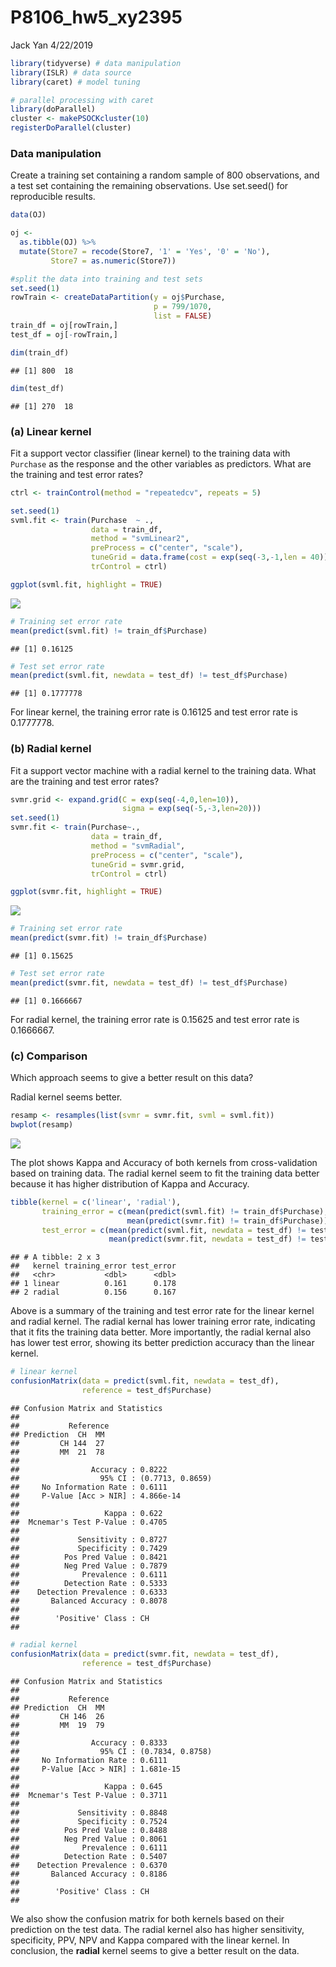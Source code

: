 P8106\_hw5\_xy2395
================
Jack Yan
4/22/2019

``` r
library(tidyverse) # data manipulation
library(ISLR) # data source
library(caret) # model tuning

# parallel processing with caret
library(doParallel)
cluster <- makePSOCKcluster(10)
registerDoParallel(cluster)
```

### Data manipulation

Create a training set containing a random sample of 800 observations, and a test set containing the remaining observations. Use set.seed() for reproducible results.

``` r
data(OJ)

oj <-
  as.tibble(OJ) %>% 
  mutate(Store7 = recode(Store7, '1' = 'Yes', '0' = 'No'),
         Store7 = as.numeric(Store7))

#split the data into training and test sets
set.seed(1)
rowTrain <- createDataPartition(y = oj$Purchase,
                                p = 799/1070,
                                list = FALSE)
train_df = oj[rowTrain,]
test_df = oj[-rowTrain,]

dim(train_df)
```

    ## [1] 800  18

``` r
dim(test_df)
```

    ## [1] 270  18

### (a) Linear kernel

Fit a support vector classifier (linear kernel) to the training data with `Purchase` as the response and the other variables as predictors. What are the training and test error rates?

``` r
ctrl <- trainControl(method = "repeatedcv", repeats = 5)
```

``` r
set.seed(1)
svml.fit <- train(Purchase  ~ ., 
                  data = train_df, 
                  method = "svmLinear2",
                  preProcess = c("center", "scale"),
                  tuneGrid = data.frame(cost = exp(seq(-3,-1,len = 40))),
                  trControl = ctrl)
```

``` r
ggplot(svml.fit, highlight = TRUE)
```

![](p8106_hw5_xy2395_files/figure-markdown_github/unnamed-chunk-5-1.png)

``` r
# Training set error rate
mean(predict(svml.fit) != train_df$Purchase)
```

    ## [1] 0.16125

``` r
# Test set error rate
mean(predict(svml.fit, newdata = test_df) != test_df$Purchase)
```

    ## [1] 0.1777778

For linear kernel, the training error rate is 0.16125 and test error rate is 0.1777778.

### (b) Radial kernel

Fit a support vector machine with a radial kernel to the training data. What are the training and test error rates?

``` r
svmr.grid <- expand.grid(C = exp(seq(-4,0,len=10)),
                         sigma = exp(seq(-5,-3,len=20)))
set.seed(1)             
svmr.fit <- train(Purchase~., 
                  data = train_df,
                  method = "svmRadial",
                  preProcess = c("center", "scale"),
                  tuneGrid = svmr.grid,
                  trControl = ctrl)
```

``` r
ggplot(svmr.fit, highlight = TRUE)
```

![](p8106_hw5_xy2395_files/figure-markdown_github/unnamed-chunk-8-1.png)

``` r
# Training set error rate
mean(predict(svmr.fit) != train_df$Purchase)
```

    ## [1] 0.15625

``` r
# Test set error rate
mean(predict(svmr.fit, newdata = test_df) != test_df$Purchase)
```

    ## [1] 0.1666667

For radial kernel, the training error rate is 0.15625 and test error rate is 0.1666667.

### (c) Comparison

Which approach seems to give a better result on this data?

Radial kernel seems better.

``` r
resamp <- resamples(list(svmr = svmr.fit, svml = svml.fit))
bwplot(resamp)
```

![](p8106_hw5_xy2395_files/figure-markdown_github/unnamed-chunk-9-1.png)

The plot shows Kappa and Accuracy of both kernels from cross-validation based on training data. The radial kernel seem to fit the training data better because it has higher distribution of Kappa and Accuracy.

``` r
tibble(kernel = c('linear', 'radial'),
       training_error = c(mean(predict(svml.fit) != train_df$Purchase),
                          mean(predict(svmr.fit) != train_df$Purchase)),
       test_error = c(mean(predict(svml.fit, newdata = test_df) != test_df$Purchase),
                      mean(predict(svmr.fit, newdata = test_df) != test_df$Purchase)))
```

    ## # A tibble: 2 x 3
    ##   kernel training_error test_error
    ##   <chr>           <dbl>      <dbl>
    ## 1 linear          0.161      0.178
    ## 2 radial          0.156      0.167

Above is a summary of the training and test error rate for the linear kernel and radial kernel. The radial kernal has lower training error rate, indicating that it fits the training data better. More importantly, the radial kernal also has lower test error, showing its better prediction accuracy than the linear kernel.

``` r
# linear kernel
confusionMatrix(data = predict(svml.fit, newdata = test_df), 
                reference = test_df$Purchase)
```

    ## Confusion Matrix and Statistics
    ## 
    ##           Reference
    ## Prediction  CH  MM
    ##         CH 144  27
    ##         MM  21  78
    ##                                           
    ##                Accuracy : 0.8222          
    ##                  95% CI : (0.7713, 0.8659)
    ##     No Information Rate : 0.6111          
    ##     P-Value [Acc > NIR] : 4.866e-14       
    ##                                           
    ##                   Kappa : 0.622           
    ##  Mcnemar's Test P-Value : 0.4705          
    ##                                           
    ##             Sensitivity : 0.8727          
    ##             Specificity : 0.7429          
    ##          Pos Pred Value : 0.8421          
    ##          Neg Pred Value : 0.7879          
    ##              Prevalence : 0.6111          
    ##          Detection Rate : 0.5333          
    ##    Detection Prevalence : 0.6333          
    ##       Balanced Accuracy : 0.8078          
    ##                                           
    ##        'Positive' Class : CH              
    ## 

``` r
# radial kernel
confusionMatrix(data = predict(svmr.fit, newdata = test_df), 
                reference = test_df$Purchase)
```

    ## Confusion Matrix and Statistics
    ## 
    ##           Reference
    ## Prediction  CH  MM
    ##         CH 146  26
    ##         MM  19  79
    ##                                           
    ##                Accuracy : 0.8333          
    ##                  95% CI : (0.7834, 0.8758)
    ##     No Information Rate : 0.6111          
    ##     P-Value [Acc > NIR] : 1.681e-15       
    ##                                           
    ##                   Kappa : 0.645           
    ##  Mcnemar's Test P-Value : 0.3711          
    ##                                           
    ##             Sensitivity : 0.8848          
    ##             Specificity : 0.7524          
    ##          Pos Pred Value : 0.8488          
    ##          Neg Pred Value : 0.8061          
    ##              Prevalence : 0.6111          
    ##          Detection Rate : 0.5407          
    ##    Detection Prevalence : 0.6370          
    ##       Balanced Accuracy : 0.8186          
    ##                                           
    ##        'Positive' Class : CH              
    ## 

We also show the confusion matrix for both kernels based on their prediction on the test data. The radial kernel also has higher sensitivity, specificity, PPV, NPV and Kappa compared with the linear kernel. In conclusion, the **radial** kernel seems to give a better result on the data.
